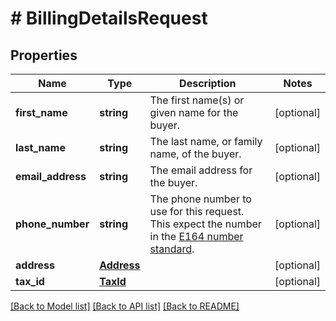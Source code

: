# # BillingDetailsRequest

## Properties

Name | Type | Description | Notes
------------ | ------------- | ------------- | -------------
**first_name** | **string** | The first name(s) or given name for the buyer. | [optional]
**last_name** | **string** | The last name, or family name, of the buyer. | [optional]
**email_address** | **string** | The email address for the buyer. | [optional]
**phone_number** | **string** | The phone number to use for this request. This expect the number in the [E164 number standard](https://www.twilio.com/docs/glossary/what-e164). | [optional]
**address** | [**Address**](Address.md) |  | [optional]
**tax_id** | [**TaxId**](TaxId.md) |  | [optional]

[[Back to Model list]](../../README.md#models) [[Back to API list]](../../README.md#endpoints) [[Back to README]](../../README.md)
